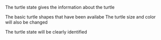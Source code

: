 The turtle state gives the information about the turtle

The basic turtle shapes that have been availabe
The turtle size and color will also be changed


The turtle state will be clearly identified
